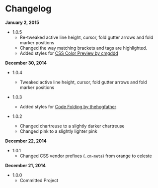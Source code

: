 Changelog
=========

**January 2, 2015**
+ 1.0.5
  + Re-tweaked active line height, cursor, fold gutter arrows and fold marker positions
  + Changed the way matching brackets and tags are highlighted.
  + Added styles for [CSS Color Preview by cmgddd](https://github.com/cmgddd/Brackets-css-color-preview)

**December 30, 2014**
+ 1.0.4
  + Tweaked active line height, cursor, fold gutter arrows and fold marker positions

+ 1.0.3
  + Added styles for [Code Folding by thehogfather](https://github.com/thehogfather/brackets-code-folding)

+ 1.0.2
  + Changed chartreuse to a slightly darker chartreuse
  + Changed pink to a slightly lighter pink

**December 22, 2014**
+ 1.0.1
  + Changed CSS vendor prefixes (`.cm-meta`) from orange to celeste

**December 21, 2014**
+ 1.0.0
  + Committed Project
